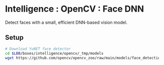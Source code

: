 # Intelligence : OpenCV : Face DNN
Detect faces with a small, efficient DNN-based vision model.

## Setup
```bash
# Download YuNET face detector
cd $LBB/boxes/intelligence/opencv/_tmp/models
wget https://github.com/opencv/opencv_zoo/raw/main/models/face_detection_yunet/face_detection_yunet_2023mar.onnx
```
